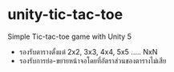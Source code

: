 # unity-tic-tac-toe
Simple Tic-tac-toe game with Unity 5

- รองรับตารางตั้งแต่ 2x2, 3x3, 4x4, 5x5 ..... NxN
- รองรับการย่อ-ขยายหน้าจอโดยที่อัตราส่วนของตารางไม่เสีย
